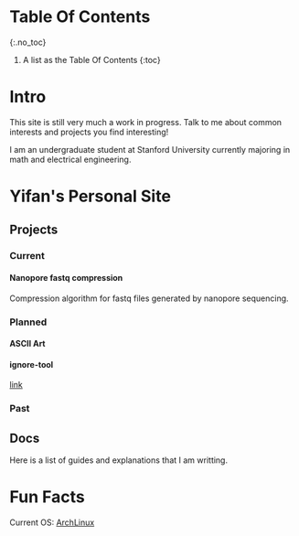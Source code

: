 # Table Of Contents
{:.no_toc}
1. A list as the Table Of Contents
{:toc}

# Intro
This site is still very much a work in progress. Talk to me about common interests and projects you find interesting!

I am an undergraduate student at Stanford University currently majoring in math and electrical engineering.

# Yifan's Personal Site

## Projects
### Current
#### Nanopore fastq compression
Compression algorithm for fastq files generated by nanopore sequencing.
### Planned
#### ASCII Art
#### ignore-tool
[link](projects/ignore-tool.md)
### Past

## Docs
Here is a list of guides and explanations that I am writting.

# Fun Facts
Current OS: [ArchLinux](https://www.archlinux.org)